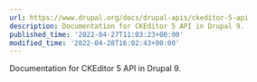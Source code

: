 ```yaml
---
url: https://www.drupal.org/docs/drupal-apis/ckeditor-5-api
description: Documentation for CKEditor 5 API in Drupal 9.
published_time: '2022-04-27T11:03:23+00:00'
modified_time: '2022-04-28T16:02:43+00:00'
---
```

Documentation for CKEditor 5 API in Drupal 9.
